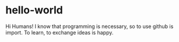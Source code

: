 # hello-world
Hi Humans!
I know that programming is necessary, so to use github is import.
To learn, to exchange ideas is happy.
